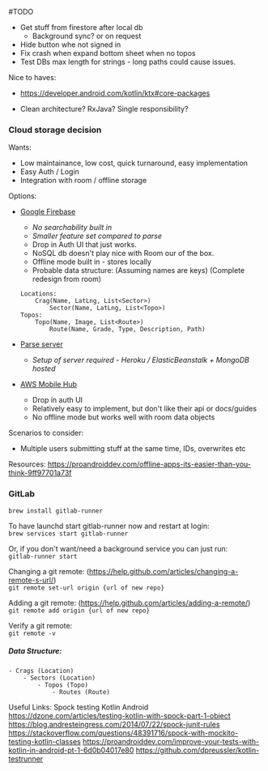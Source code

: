 #TODO
- Get stuff from firestore after local db
    - Background sync? or on request
- Hide button whe not signed in
- Fix crash when expand bottom sheet when no topos
- Test DBs max length for strings - long paths could cause issues.

Nice to haves:
- https://developer.android.com/kotlin/ktx#core-packages

- Clean architecture? RxJava? Single responsibility?


### Cloud storage decision
Wants:
- Low maintainance, low cost, quick turnaround, easy implementation
- Easy Auth / Login
- Integration with room / offline storage


Options:
- [Google Firebase](https://firebase.google.com/docs/firestore/quickstart?authuser=0)
    - *No searchability built in*
    - *Smaller feature set compared to parse*
    - Drop in Auth UI that just works.
    - NoSQL db doesn't play nice with Room our of the box.
    - Offline mode built in - stores locally
    - Probable data structure: (Assuming names are keys) (Complete redesign from room)
    ```
    Locations:
        Crag(Name, LatLng, List<Sector>)
            Sector(Name, LatLng, List<Topo>)
    Topos:
        Topo(Name, Image, List<Route>)
            Route(Name, Grade, Type, Description, Path)
    ```
- [Parse server](http://docs.parseplatform.org/android/guide/)
    - *Setup of server required - Heroku / ElasticBeanstalk + MongoDB hosted*

- [AWS Mobile Hub](https://docs.aws.amazon.com/aws-mobile/latest/developerguide/getting-started.html)
    - Drop in auth UI
    - Relatively easy to implement, but don't like their api or docs/guides
    - No offline mode but works well with room data objects

Scenarios to consider:
- Multiple users submitting stuff at the same time, IDs, overwrites etc

Resources:
https://proandroiddev.com/offline-apps-its-easier-than-you-think-9ff97701a73f

### GitLab
`brew install gitlab-runner`

To have launchd start gitlab-runner now and restart at login: <br />
`brew services start gitlab-runner`

Or, if you don't want/need a background service you can just run:<br />
`gitlab-runner start`

Changing a git remote: (https://help.github.com/articles/changing-a-remote-s-url/)<br />
`git remote set-url origin {url of new repo}`

Adding a git remote: (https://help.github.com/articles/adding-a-remote/)<br />
`git remote add origin {url of new repo}`

Verify a git remote:<br />
`git remote -v`


##### Data Structure:
```
- Crags (Location)
    - Sectors (Location)
        - Topos (Topo)
            - Routes (Route)
```

Useful Links:
Spock testing Kotlin Android
https://dzone.com/articles/testing-kotlin-with-spock-part-1-object
https://blog.andresteingress.com/2014/07/22/spock-junit-rules
https://stackoverflow.com/questions/48391716/spock-with-mockito-testing-kotlin-classes
https://proandroiddev.com/improve-your-tests-with-kotlin-in-android-pt-1-6d0b04017e80
https://github.com/dpreussler/kotlin-testrunner